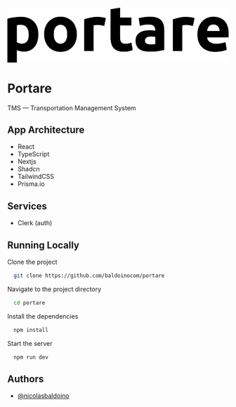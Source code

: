 
![Logo](public/logo.png)

# Portare

TMS — Transportation Management System

## App Architecture

- React
- TypeScript
- Nextjs
- Shadcn
- TailwindCSS
- Prisma.io

## Services

- Clerk (auth)

## Running Locally

Clone the project

```bash
  git clone https://github.com/baldoinocom/portare
```

Navigate to the project directory

```bash
  cd portare
```

Install the dependencies

```bash
  npm install
```

Start the server

```bash
  npm run dev
```

## Authors

- [@nicolasbaldoino](https://www.github.com/nicolasbaldoino)
